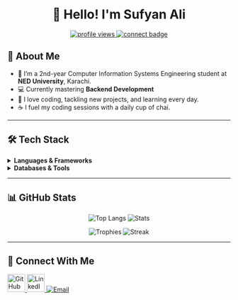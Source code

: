 <h1 align="center">👋 Hello! I'm Sufyan Ali</h1>

<p align="center">
  <a href="https://github.com/Alixoxox">
    <img src="https://komarev.com/ghpvc/?username=Alixoxox&label=Profile%20views&color=0e75b6&style=flat" alt="profile views"/>
  </a>
  <a href="#connect-with-me">
    <img src="https://img.shields.io/badge/Let's%20Connect-blue?logo=github&logoColor=white" alt="connect badge"/>
  </a>
</p>



## 🎯 About Me

- 🔭 I’m a 2nd-year Computer Information Systems Engineering student at **NED University**, Karachi.  
- 💻 Currently mastering **Backend Development**  
- 🌱 I love coding, tackling new projects, and learning every day.  
- ☕ I fuel my coding sessions with a daily cup of chai.  

---

## 🛠️ Tech Stack

<details>
<summary><strong>Languages & Frameworks</strong></summary>
<p align="left">
  <img src="https://raw.githubusercontent.com/ryantusi/Github_Profile_README_Generator/main/src/images/icons/ProgrammingLanguages/c.svg"         alt="C"        width="40" height="40"/>
  <img src="https://raw.githubusercontent.com/ryantusi/Github_Profile_README_Generator/main/src/images/icons/ProgrammingLanguages/python.svg"   alt="Python"  width="40" height="40"/>
  <img src="https://raw.githubusercontent.com/ryantusi/Github_Profile_README_Generator/main/src/images/icons/ProgrammingLanguages/javascript.svg" alt="JS"   width="40" height="40"/>
  <img src="https://img.icons8.com/?size=100&id=gVK745a4Vaur&format=png&color=000000" alt="Assembly" width="40" height="40"/>
</p>
<p align="left">
  <img src="https://raw.githubusercontent.com/ryantusi/Github_Profile_README_Generator/main/src/images/icons/FrontendDevelopment/html.svg"     alt="HTML5"    width="40" height="40"/>
  <img src="https://raw.githubusercontent.com/ryantusi/Github_Profile_README_Generator/main/src/images/icons/FrontendDevelopment/css.svg"      alt="CSS3"     width="40" height="40"/>
  <img src="https://raw.githubusercontent.com/ryantusi/Github_Profile_README_Generator/main/src/images/icons/FrontendDevelopment/reactjs.svg"  alt="React"    width="40" height="40"/>
  <img src="https://raw.githubusercontent.com/ryantusi/Github_Profile_README_Generator/main/src/images/icons/FrontendDevelopment/tailwind.svg" alt="Tailwind" width="40" height="40"/>
</p>
<p align="left">
  <img src="https://raw.githubusercontent.com/ryantusi/Github_Profile_README_Generator/main/src/images/icons/BackendDevelopment/nodejs.svg"  alt="Node.js"  width="40" height="40"/>
  <img src="https://raw.githubusercontent.com/ryantusi/Github_Profile_README_Generator/main/src/images/icons/BackendDevelopment/express.svg" alt="Express"  width="40" height="40"/>
</p>
</details>

<details>
<summary><strong>Databases & Tools</strong></summary>
<p align="left">
  <img src="https://raw.githubusercontent.com/ryantusi/Github_Profile_README_Generator/main/src/images/icons/Database/mysql.svg"  alt="MySQL"    width="40" height="40"/>
  <img src="https://raw.githubusercontent.com/ryantusi/Github_Profile_README_Generator/main/src/images/icons/Software/postman.svg"    alt="Postman"  width="40" height="40"/>
  <img src="https://raw.githubusercontent.com/ryantusi/Github_Profile_README_Generator/main/src/images/icons/Software/matlab.svg"     alt="MATLAB"   width="40" height="40"/>
  <img src="https://raw.githubusercontent.com/ryantusi/Github_Profile_README_Generator/main/src/images/icons/Other/git.svg"        alt="Git"      width="40" height="40"/>
  <img src="https://raw.githubusercontent.com/ryantusi/Github_Profile_README_Generator/main/src/images/icons/Other/linux.svg"      alt="Linux"    width="40" height="40"/>
  <img src="https://raw.githubusercontent.com/ryantusi/Github_Profile_README_Generator/main/src/images/icons/Software/figma.svg"    alt="Figma"    width="40" height="40"/>
</p>
</details>

---

## 📊 GitHub Stats

<p align="center">
  <img alt="Top Langs" src="https://github-readme-stats.vercel.app/api/top-langs?username=Alixoxox&layout=compact&theme=radical"/> 
  
  <img alt="Stats"     src="https://github-readme-stats.vercel.app/api?username=Alixoxox&show_icons=true&theme=radical"/>  
</p>


<p align="center">
  <img alt="Trophies" src="https://github-profile-trophy.vercel.app/?username=Alixoxox&theme=radical&row=2&column=3"/>  
  
  <img alt="Streak"   src="https://github-readme-streak-stats.herokuapp.com/?user=Alixoxox&theme=radical"/>    
</p>

---

## 🔗 Connect With Me <a name="connect-with-me"></a>

<p align="left">
  <a href="https://github.com/Alixoxox"     target="_blank" rel="noopener">  <img src="https://raw.githubusercontent.com/ryantusi/Github_Profile_README_Generator/main/src/images/icons/Social/github.svg"    alt="GitHub"  width="40" height="40"/>  
  </a>  
  <a href="https://www.linkedin.com/in/sufyan-ali-591944217" target="_blank" rel="noopener">
    <img src="https://raw.githubusercontent.com/ryantusi/Github_Profile_README_Generator/main/src/images/icons/Social/linked-in-alt.svg" alt="LinkedIn" width="40" height="40"/>  </a>   
   <a href="mailto:sufyanali05.work@gmail.com"    target="_blank" rel="noopener"><img src="https://img.shields.io/badge/Email-D14836?logo=gmail&logoColor=white" alt="Email" /></a>
</p>
